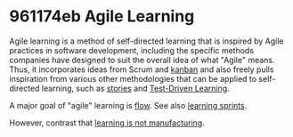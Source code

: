 # 961174eb Agile Learning

Agile learning is a method of self-directed learning that is inspired by
Agile practices in software development, including the specific methods
companies have designed to suit the overall idea of what "Agile" means.
Thus, it incorporates ideas from Scrum and [kanban](4d3ef3a9_kanban.md) and also freely pulls inspiration
from various other methodologies that can be applied to self-directed learning, such
as [stories](30cc55ee_story.md) and [Test-Driven Learning](233864f3_test_driven_learning.md).

A major goal of "agile" learning is [flow](865e156b_flow.md). See also [learning sprints](b2126c36_what_is_a_learning_sprint.md).

However, contrast that [learning is not manufacturing](1288482d_learning_is_not_manufacturing.md).